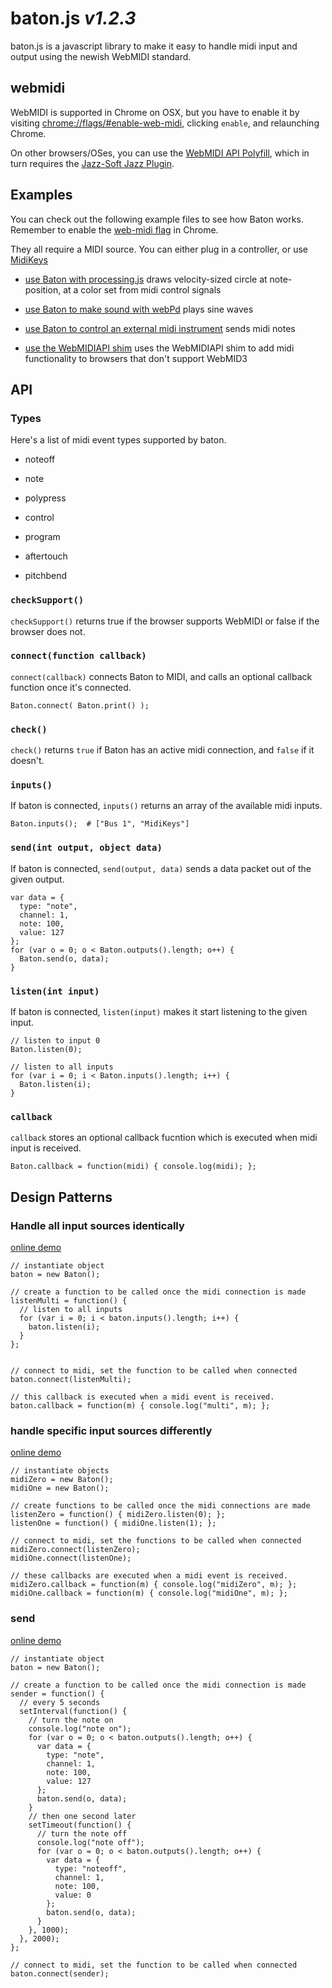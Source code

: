 # baton.js *v1.2.3*

baton.js is a javascript library to make it easy to handle midi input and output using the newish WebMIDI standard.


## webmidi

WebMIDI is supported in Chrome on OSX, but you have to enable it by visiting [chrome://flags/#enable-web-midi](chrome://flags/#enable-web-midi), clicking `enable`, and relaunching Chrome.

On other browsers/OSes, you can use the [WebMIDI API Polyfill](https://github.com/cwilso/WebMIDIAPIShim), which in turn requires the [Jazz-Soft Jazz Plugin](http://jazz-soft.net/).


## Examples

You can check out the following example files to see how Baton works. Remember to enable the [web-midi flag](chrome://flags/#enable-web-midi) in Chrome.

They all require a MIDI source. You can either plug in a controller, or use [MidiKeys](http://www.manyetas.com/creed/midikeys.html)

*   [use Baton with processing.js](http://baton.monks.co/examples/processing.html) draws velocity-sized circle at note-position, at a color set from midi control signals

*   [use Baton to make sound with webPd](http://baton.monks.co/examples/sound.html) plays sine waves

*   [use Baton to control an external midi instrument](http://baton.monks.co/examples/send.html) sends midi notes

*   [use the WebMIDIAPI shim](http://baton.monks.co/examples/shim.html) uses the WebMIDIAPI shim to add midi functionality to browsers that don't support WebMID3

## API

### Types

Here's a list of midi event types supported by baton.

*   noteoff

*   note

*   polypress

*   control

*   program

*   aftertouch

*   pitchbend

### `checkSupport()`

`checkSupport()` returns true if the browser supports WebMIDI or false if the browser does not.

### `connect(function callback)`

`connect(callback)` connects Baton to MIDI, and calls an optional callback function once it's connected.

    Baton.connect( Baton.print() );

### `check()`

`check()` returns `true` if Baton has an active midi connection, and `false` if it doesn't.

### `inputs()`

If baton is connected, `inputs()` returns an array of the available midi inputs.

    Baton.inputs();  # ["Bus 1", "MidiKeys"]

### `send(int output, object data)`

If baton is connected, `send(output, data)` sends a data packet out of the given output.

    var data = {
      type: "note",
      channel: 1,
      note: 100,
      value: 127
    };
    for (var o = 0; o < Baton.outputs().length; o++) {
      Baton.send(o, data);
    }

### `listen(int input)`

If baton is connected, `listen(input)` makes it start listening to the given input.

    // listen to input 0
    Baton.listen(0);

    // listen to all inputs
    for (var i = 0; i < Baton.inputs().length; i++) {
      Baton.listen(i);
    }

### `callback`

`callback` stores an optional callback fucntion which is executed when midi input is received.

    Baton.callback = function(midi) { console.log(midi); };


## Design Patterns

### Handle all input sources identically

[online demo](http://baton.monks.co/examples/single.html)

    // instantiate object
    baton = new Baton();

    // create a function to be called once the midi connection is made
    listenMulti = function() {
      // listen to all inputs
      for (var i = 0; i < baton.inputs().length; i++) {
        baton.listen(i);
      }
    };


    // connect to midi, set the function to be called when connected
    baton.connect(listenMulti);

    // this callback is executed when a midi event is received.
    baton.callback = function(m) { console.log("multi", m); };

### handle specific input sources differently

[online demo](http://baton.monks.co/examples/multi.html)

    // instantiate objects
    midiZero = new Baton();
    midiOne = new Baton();

    // create functions to be called once the midi connections are made
    listenZero = function() { midiZero.listen(0); };
    listenOne = function() { midiOne.listen(1); };

    // connect to midi, set the functions to be called when connected
    midiZero.connect(listenZero);
    midiOne.connect(listenOne);

    // these callbacks are executed when a midi event is received.
    midiZero.callback = function(m) { console.log("midiZero", m); };
    midiOne.callback = function(m) { console.log("midiOne", m); };

### send

[online demo](http://baton.monks.co/examples/send.html)

    // instantiate object
    baton = new Baton();

    // create a function to be called once the midi connection is made
    sender = function() {
      // every 5 seconds
      setInterval(function() {
        // turn the note on
        console.log("note on");
        for (var o = 0; o < baton.outputs().length; o++) {
          var data = {
            type: "note",
            channel: 1,
            note: 100,
            value: 127
          };
          baton.send(o, data);
        }
        // then one second later
        setTimeout(function() {
          // turn the note off
          console.log("note off");
          for (var o = 0; o < baton.outputs().length; o++) {
            var data = {
              type: "noteoff",
              channel: 1,
              note: 100,
              value: 0
            };
            baton.send(o, data);
          }
        }, 1000);
      }, 2000);
    };

    // connect to midi, set the function to be called when connected
    baton.connect(sender);
